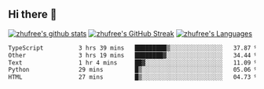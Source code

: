 ## Hi there 👋
[![zhufree's github stats](https://github-readme-stats.vercel.app/api?username=zhufree&show_icons=true&count_private=true)](https://github.com/anuraghazra/github-readme-stats)
[![zhufree's GitHub Streak](https://streak-stats.demolab.com/?user=zhufree)](https://git.io/streak-stats)
[![zhufree's Languages](https://github-readme-stats.vercel.app/api/top-langs/?username=zhufree&layout=compact&langs_count=10)](https://github.com/anuraghazra/github-readme-stats)
<!--START_SECTION:waka-->

```txt
TypeScript          3 hrs 39 mins   █████████▒░░░░░░░░░░░░░░░   37.87 %
Other               3 hrs 19 mins   ████████▓░░░░░░░░░░░░░░░░   34.44 %
Text                1 hr 4 mins     ██▓░░░░░░░░░░░░░░░░░░░░░░   11.09 %
Python              29 mins         █▒░░░░░░░░░░░░░░░░░░░░░░░   05.06 %
HTML                27 mins         █▒░░░░░░░░░░░░░░░░░░░░░░░   04.73 %
```

<!--END_SECTION:waka-->

<!--
**zhufree/zhufree** is a ✨ _special_ ✨ repository because its `README.md` (this file) appears on your GitHub profile.

Here are some ideas to get you started:

- 🔭 I’m currently working on ...
- 🌱 I’m currently learning ...
- 👯 I’m looking to collaborate on ...
- 🤔 I’m looking for help with ...
- 💬 Ask me about ...
- 📫 How to reach me: ...
- 😄 Pronouns: ...
- ⚡ Fun fact: ...
-->
